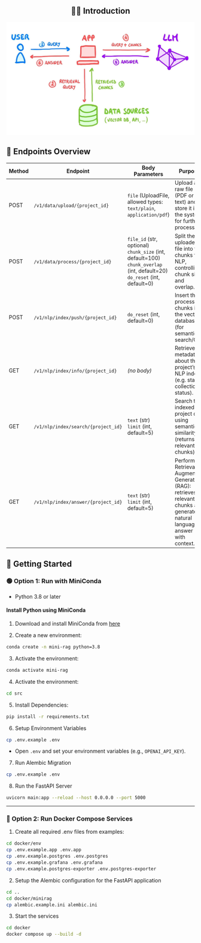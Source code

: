 
<div align="center">

## 👋🏻 Introduction

<img src="https://github.com/RyamAlmalki/mini-RAG/blob/master/rag_pipline.jpg" height="300"/>

</div>



## 🔹 Endpoints Overview

| **Method** | **Endpoint** | **Body Parameters** | **Purpose** |
|------------|--------------|----------------------|-------------|
| POST | `/v1/data/upload/{project_id}` | `file` (UploadFile, allowed types: `text/plain`, `application/pdf`) | Upload a raw file (PDF or text) and store it in the system for further processing. |
| POST | `/v1/data/process/{project_id}` | `file_id` (str, optional)<br>`chunk_size` (int, default=100)<br>`chunk_overlap` (int, default=20)<br>`do_reset` (int, default=0) | Split the uploaded file into text chunks for NLP, controlling chunk size and overlap. |
| POST | `/v1/nlp/index/push/{project_id}` | `do_reset` (int, default=0) | Insert the processed chunks into the vector database (for semantic search/QA). |
| GET  | `/v1/nlp/index/info/{project_id}` | *(no body)* | Retrieve metadata about the project’s NLP index (e.g. stats, collection status). |
| GET  | `/v1/nlp/index/search/{project_id}` | `text` (str)<br>`limit` (int, default=5) | Search the indexed project data using semantic similarity (returns relevant chunks). |
| GET  | `/v1/nlp/index/answer/{project_id}` | `text` (str)<br>`limit` (int, default=5) | Perform Retrieval-Augmented Generation (RAG): retrieves relevant chunks and generates a natural language answer with context. |


## 🚀 Getting Started

### 🟢 Option 1: Run with MiniConda

* Python 3.8 or later

#### Install Python using MiniConda

1. Download and install MiniConda from [here](https://docs.anaconda.com/free/miniconda/#quick-command-line-install)

2. Create a new environment:

```bash
conda create -n mini-rag python=3.8
```

3. Activate the environment:

```bash
conda activate mini-rag
```

4. Activate the environment:

```bash
cd src
```

5. Install Dependencies:

```bash
pip install -r requirements.txt
```

6. Setup Environment Variables

```bash
cp .env.example .env
```

* Open `.env` and set your environment variables (e.g., `OPENAI_API_KEY`).


7. Run Alembic Migration

```bash
cp .env.example .env
```

8. Run the FastAPI Server

```bash
uvicorn main:app --reload --host 0.0.0.0 --port 5000
```

---

### 🔵 Option 2: Run Docker Compose Services

1. Create all required .env files from examples:

```bash
cd docker/env
cp .env.example.app .env.app
cp .env.example.postgres .env.postgres
cp .env.example.grafana .env.grafana
cp .env.example.postgres-exporter .env.postgres-exporter
```

2. Setup the Alembic configuration for the FastAPI application

```bash
cd ..
cd docker/minirag
cp alembic.example.ini alembic.ini
```

3. Start the services

```bash
cd docker
docker compose up --build -d
```
